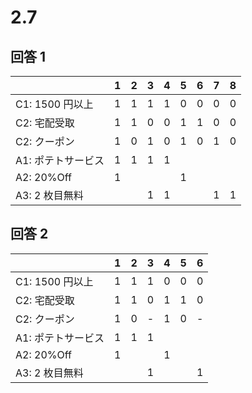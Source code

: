 # 2.7

## 回答 1

|                    | 1   | 2   | 3   | 4   | 5   | 6   | 7   | 8   |
| ------------------ | --- | --- | --- | --- | --- | --- | --- | --- |
| C1: 1500 円以上    | 1   | 1   | 1   | 1   | 0   | 0   | 0   | 0   |
| C2: 宅配受取       | 1   | 1   | 0   | 0   | 1   | 1   | 0   | 0   |
| C2: クーポン       | 1   | 0   | 1   | 0   | 1   | 0   | 1   | 0   |
| A1: ポテトサービス | 1   | 1   | 1   | 1   |     |     |     |     |
| A2: 20%Off         | 1   |     |     |     | 1   |     |     |     |
| A3: 2 枚目無料     |     |     | 1   | 1   |     |     | 1   | 1   |

## 回答 2

|                    | 1   | 2   | 3   | 4   | 5   | 6   |
| ------------------ | --- | --- | --- | --- | --- | --- |
| C1: 1500 円以上    | 1   | 1   | 1   | 0   | 0   | 0   |
| C2: 宅配受取       | 1   | 1   | 0   | 1   | 1   | 0   |
| C2: クーポン       | 1   | 0   | -   | 1   | 0   | -   |
| A1: ポテトサービス | 1   | 1   | 1   |     |     |     |
| A2: 20%Off         | 1   |     |     | 1   |     |     |
| A3: 2 枚目無料     |     |     | 1   |     |     | 1   |
